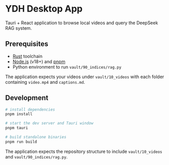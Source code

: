 # YDH Desktop App

Tauri + React application to browse local videos and query the DeepSeek RAG system.

## Prerequisites

- [Rust](https://rustup.rs) toolchain
- [Node.js](https://nodejs.org) (v18+) and [pnpm](https://pnpm.io)
- Python environment to run `vault/90_indices/rag.py`

The application expects your videos under `vault/10_videos` with each folder containing
`video.mp4` and `captions.md`.

## Development

```bash
# install dependencies
pnpm install

# start the dev server and Tauri window
pnpm tauri

# build standalone binaries
pnpm run build
```

The application expects the repository structure to include `vault/10_videos` and
`vault/90_indices/rag.py`.
